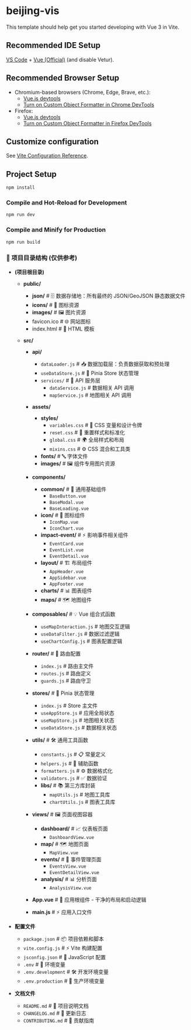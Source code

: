 # beijing-vis

This template should help get you started developing with Vue 3 in Vite.

## Recommended IDE Setup

[VS Code](https://code.visualstudio.com/) + [Vue (Official)](https://marketplace.visualstudio.com/items?itemName=Vue.volar) (and disable Vetur).

## Recommended Browser Setup

- Chromium-based browsers (Chrome, Edge, Brave, etc.):
  - [Vue.js devtools](https://chromewebstore.google.com/detail/vuejs-devtools/nhdogjmejiglipccpnnnanhbledajbpd) 
  - [Turn on Custom Object Formatter in Chrome DevTools](http://bit.ly/object-formatters)
- Firefox:
  - [Vue.js devtools](https://addons.mozilla.org/en-US/firefox/addon/vue-js-devtools/)
  - [Turn on Custom Object Formatter in Firefox DevTools](https://fxdx.dev/firefox-devtools-custom-object-formatters/)

## Customize configuration

See [Vite Configuration Reference](https://vite.dev/config/).

## Project Setup

```sh
npm install
```

### Compile and Hot-Reload for Development

```sh
npm run dev
```

### Compile and Minify for Production

```sh
npm run build
```
### 📁 项目目录结构 (仅供参考)

* **(项目根目录)**
  * **public/**
    * **json/**           # 🗄️ 数据存储地：所有最终的 JSON/GeoJSON 静态数据文件
    * **icons/**          # 🎨 图标资源
    * **images/**         # 🖼️ 图片资源
    * favicon.ico         # 🌐 网站图标
    * index.html          # 📄 HTML 模板

  * **src/**
    * **api/**
      * `dataLoader.js`           # 📥 数据加载层：负责数据获取和预处理
      * `useDataStore.js`         # 🏪 Pinia Store 状态管理
      * `services/`               # 🔌 API 服务层
        * `dataService.js`        # 数据相关 API 调用
        * `mapService.js`         # 地图相关 API 调用

    * **assets/**
      * **styles/**
        * `variables.css`         # 🎨 CSS 变量和设计令牌
        * `reset.css`             # 🔄 重置样式和标准化
        * `global.css`            # 🌍 全局样式和布局
        * `mixins.css`            # ⚙️ CSS 混合和工具类
      * **fonts/**                # 🔤 字体文件
      * **images/**               # 🖼️ 组件专用图片资源

    * **components/**
      * **common/**               # 🔧 通用基础组件
        * `BaseButton.vue`
        * `BaseModal.vue`
        * `BaseLoading.vue`
      * **icon/**                 # 🎯 图标组件
        * `IconMap.vue`
        * `IconChart.vue`
      * **impact-event/**         # ⚡ 影响事件相关组件
        * `EventCard.vue`
        * `EventList.vue`
        * `EventDetail.vue`
      * **layout/**               # 🏗️ 布局组件
        * `AppHeader.vue`
        * `AppSidebar.vue`
        * `AppFooter.vue`
      * **charts/**               # 📊 图表组件
      * **maps/**                 # 🗺️ 地图组件

    * **composables/**            # 💡 Vue 组合式函数
      * `useMapInteraction.js`    # 地图交互逻辑
      * `useDataFilter.js`        # 数据过滤逻辑
      * `useChartConfig.js`       # 图表配置逻辑

    * **router/**                 # 🧭 路由配置
      * `index.js`                # 路由主文件
      * `routes.js`               # 路由定义
      * `guards.js`               # 路由守卫

    * **stores/**                 # 🏪 Pinia 状态管理
      * `index.js`                # Store 主文件
      * `useAppStore.js`          # 应用全局状态
      * `useMapStore.js`          # 地图相关状态
      * `useDataStore.js`         # 数据相关状态

    * **utils/**                  # 🛠️ 通用工具函数
      * `constants.js`            # 📋 常量定义
      * `helpers.js`              # 🔧 辅助函数
      * `formatters.js`           # ⚙️ 数据格式化
      * `validators.js`           # ✅ 数据验证
      * **libs/**                 # 📚 第三方库封装
        * `mapUtils.js`           # 地图工具库
        * `chartUtils.js`         # 图表工具库

    * **views/**                  # 🖼️ 页面视图容器
      * **dashboard/**            # 📈 仪表板页面
        * `DashboardView.vue`
      * **map/**                  # 🗺️ 地图页面
        * `MapView.vue`
      * **events/**               # 📅 事件管理页面
        * `EventsView.vue`
        * `EventDetailView.vue`
      * **analysis/**             # 📊 分析页面
        * `AnalysisView.vue`

    * **App.vue**                 # 🎯 应用根组件 - 干净的布局和启动逻辑
    * **main.js**                 # ⚡ 应用入口文件

* **配置文件**
  * `package.json`               # 📦 项目依赖和脚本
  * `vite.config.js`             # ⚡ Vite 构建配置
  * `jsconfig.json`              # 🔧 JavaScript 配置
  * `.env`                       # 🔐 环境变量
  * `.env.development`           # 🛠️ 开发环境变量
  * `.env.production`            # 🚀 生产环境变量

* **文档文件**
  * `README.md`                  # 📖 项目说明文档
  * `CHANGELOG.md`               # 📝 更新日志
  * `CONTRIBUTING.md`            # 👥 贡献指南